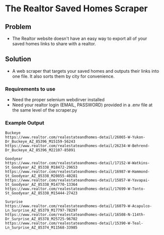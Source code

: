 # The Realtor Saved Homes Scraper

## Problem

- The Realtor website doesn't have an easy way to export all of your saved homes links to share with a realtor.

## Solution

- A web scraper that targets your saved homes and outputs their links into one file. It also sorts them by city for convenience.

### Requirements to use
- Need the proper selenium webdirver installed
- Need your realtor login (EMAIL, PASSWORD) provided in a .env file at the same level of the scraper.py

### Example Output

```
Buckeye
https://www.realtor.com/realestateandhomes-detail/26065-W-Yukon-Dr_Buckeye_AZ_85396_M15159-56243
https://www.realtor.com/realestateandhomes-detail/26234-W-Behrend-Dr_Buckeye_AZ_85396_M22107-85091

Goodyear
https://www.realtor.com/realestateandhomes-detail/17152-W-Watkins-St_Goodyear_AZ_85338_M18472-29653
https://www.realtor.com/realestateandhomes-detail/16987-W-Hammond-St_Goodyear_AZ_85338_M20855-40281
https://www.realtor.com/realestateandhomes-detail/15857-W-Yavapai-St_Goodyear_AZ_85338_M14770-13364
https://www.realtor.com/realestateandhomes-detail/17699-W-Tonto-St_Goodyear_AZ_85338_M15444-27423

Surprise
https://www.realtor.com/realestateandhomes-detail/16079-W-Acapulco-Ln_Surprise_AZ_85379_M17797-78297
https://www.realtor.com/realestateandhomes-detail/16508-N-114th-Dr_Surprise_AZ_85378_M25725-96702
https://www.realtor.com/realestateandhomes-detail/15390-W-Teal-Ln_Surprise_AZ_85374_M11568-33985

```
